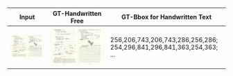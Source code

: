 |Input|GT-Handwritten Free|GT-Bbox for Handwritten Text|
|----|----|----|
|![input](./example_1_in.jpg)|![Handwritten Free](./example_1_gt_1.jpg)|256,206,743,206,743,286,256,286; 254,296,841,296,841,363,254,363; ... |